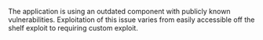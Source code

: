 The application is using an outdated component with publicly known vulnerabilities. Exploitation of this issue varies
from easily accessible off the shelf exploit to requiring custom exploit.